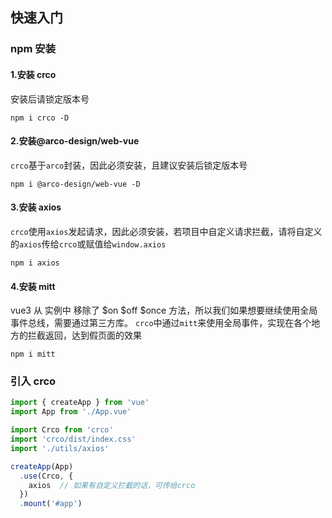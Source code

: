 ## 快速入门

### npm 安装

#### 1.安装 crco

安装后请锁定版本号
```shell
npm i crco -D
```

#### 2.安装@arco-design/web-vue

`crco`基于`arco`封装，因此必须安装，且建议安装后锁定版本号

```shell
npm i @arco-design/web-vue -D
```

#### 3.安装 axios

`crco`使用`axios`发起请求，因此必须安装，若项目中自定义请求拦截，请将自定义的`axios`传给`crco`或赋值给`window.axios`

```shell
npm i axios
```
#### 4.安装 mitt

vue3 从 实例中 移除了 $on $off $once 方法，所以我们如果想要继续使用全局事件总线，需要通过第三方库。
`crco`中通过`mitt`来使用全局事件，实现在各个地方的拦截返回，达到假页面的效果

```shell
npm i mitt
```

### 引入 crco

```js
import { createApp } from 'vue'
import App from './App.vue'

import Crco from 'crco'
import 'crco/dist/index.css'
import './utils/axios'

createApp(App)
  .use(Crco, {
    axios  // 如果有自定义拦截的话，可传给crco
  })
  .mount('#app')
```

